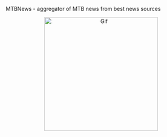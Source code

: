 MTBNews - aggregator of MTB news from best news sources

<p align="center">
    <img width="300px" src="presenter.gif" alt="Gif"  />
</p>
